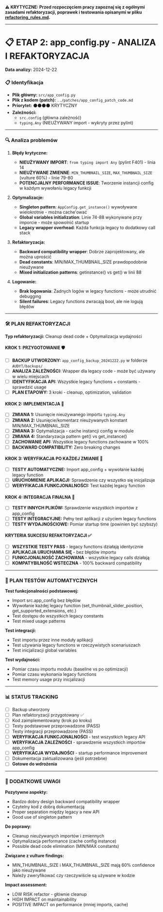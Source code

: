 **⚠️ KRYTYCZNE: Przed rozpoczęciem pracy zapoznaj się z ogólnymi zasadami refaktoryzacji, poprawek i testowania opisanymi w pliku [refactoring_rules.md](../_BASE_/refactoring_rules.md).**

---

# 📋 ETAP 2: app_config.py - ANALIZA I REFAKTORYZACJA

**Data analizy:** 2024-12-22

### 📋 Identyfikacja

- **Plik główny:** `src/app_config.py`
- **Plik z kodem (patch):** `../patches/app_config_patch_code.md`
- **Priorytet:** ⚫⚫⚫⚫ KRYTYCZNY
- **Zależności:**
  - `src.config` (główna zależność)
  - `typing.Any` (NIEUŻYWANY import - wykryty przez pylint)

---

### 🔍 Analiza problemów

1. **Błędy krytyczne:**

   - **NIEUŻYWANY IMPORT**: `from typing import Any` (pylint F401) - linia 14
   - **NIEUŻYWANE ZMIENNE**: `MIN_THUMBNAIL_SIZE`, `MAX_THUMBNAIL_SIZE` (vulture 60%) - linie 79-80
   - **POTENCJALNY PERFORMANCE ISSUE**: Tworzenie instancji config w każdym wywołaniu legacy funkcji

2. **Optymalizacje:**

   - **Singleton pattern**: `AppConfig.get_instance()` wywoływane wielokrotnie - można cache'ować
   - **Global variables initialization**: Linie 74-88 wykonywane przy imporcie - może spowolnić startup
   - **Legacy wrapper overhead**: Każda funkcja legacy to dodatkowy call stack

3. **Refaktoryzacja:**

   - **Backward compatibility wrapper**: Dobrze zaprojektowany, ale można uprościć
   - **Dead constants**: MIN/MAX_THUMBNAIL_SIZE prawdopodobnie nieużywane
   - **Mixed initialization patterns**: getinstance() vs get() w linii 88

4. **Logowanie:**
   - **Brak logowania**: Żadnych logów w legacy functions - może utrudnić debugging
   - **Silent failures**: Legacy functions zwracają bool, ale nie logują błędów

---

### 🛠️ PLAN REFAKTORYZACJI

**Typ refaktoryzacji:** Cleanup dead code + Optymalizacja wydajności

#### KROK 1: PRZYGOTOWANIE 🛡️

- [ ] **BACKUP UTWORZONY:** `app_config_backup_20241222.py` w folderze `AUDYT/backups/`
- [ ] **ANALIZA ZALEŻNOŚCI:** Wrapper dla legacy code - może być używany w wielu miejscach
- [ ] **IDENTYFIKACJA API:** Wszystkie legacy functions + constants - sprawdzić usage
- [ ] **PLAN ETAPOWY:** 3 kroki - cleanup, optimization, validation

#### KROK 2: IMPLEMENTACJA 🔧

- [ ] **ZMIANA 1:** Usunięcie nieużywanego importu `typing.Any`
- [ ] **ZMIANA 2:** Usunięcie/komentarz nieużywanych konstant MIN/MAX_THUMBNAIL_SIZE  
- [ ] **ZMIANA 3:** Optymalizacja - cache instancji config w module
- [ ] **ZMIANA 4:** Standaryzacja pattern get() vs get_instance()
- [ ] **ZACHOWANIE API:** Wszystkie legacy functions zachowane w 100%
- [ ] **BACKWARD COMPATIBILITY:** Zero breaking changes

#### KROK 3: WERYFIKACJA PO KAŻDEJ ZMIANIE 🧪

- [ ] **TESTY AUTOMATYCZNE:** Import app_config + wywołanie każdej legacy function
- [ ] **URUCHOMIENIE APLIKACJI:** Sprawdzenie czy wszystko się inicjalizuje
- [ ] **WERYFIKACJA FUNKCJONALNOŚCI:** Test każdej legacy function

#### KROK 4: INTEGRACJA FINALNA 🔗

- [ ] **TESTY INNYCH PLIKÓW:** Sprawdzenie wszystkich importów z app_config
- [ ] **TESTY INTEGRACYJNE:** Pełny test aplikacji z użyciem legacy functions
- [ ] **TESTY WYDAJNOŚCIOWE:** Pomiar startup time (powinien być szybszy)

#### KRYTERIA SUKCESU REFAKTORYZACJI ✅

- [ ] **WSZYSTKIE TESTY PASS** - legacy functions działają identycznie
- [ ] **APLIKACJA URUCHAMIA SIĘ** - bez błędów importu
- [ ] **FUNKCJONALNOŚĆ ZACHOWANA** - wszystkie legacy calls działają
- [ ] **KOMPATYBILNOŚĆ WSTECZNA** - 100% backward compatibility

---

### 🧪 PLAN TESTÓW AUTOMATYCZNYCH

**Test funkcjonalności podstawowej:**

- Import src.app_config bez błędów
- Wywołanie każdej legacy function (set_thumbnail_slider_position, get_supported_extensions, etc.)
- Test dostępu do wszystkich legacy constants
- Test mixed usage patterns

**Test integracji:**

- Test importu przez inne moduły aplikacji
- Test używania legacy functions w rzeczywistych scenariuszach
- Test inicjalizacji global variables

**Test wydajności:**

- Pomiar czasu importu modułu (baseline vs po optimizacji)
- Pomiar czasu wykonania legacy functions
- Test memory usage przy inicjalizacji

---

### 📊 STATUS TRACKING

- [ ] Backup utworzony
- [ ] Plan refaktoryzacji przygotowany ✅
- [ ] Kod zaimplementowany (krok po kroku)
- [ ] Testy podstawowe przeprowadzone (PASS)
- [ ] Testy integracji przeprowadzone (PASS)
- [ ] **WERYFIKACJA FUNKCJONALNOŚCI** - test wszystkich legacy API
- [ ] **WERYFIKACJA ZALEŻNOŚCI** - sprawdzenie wszystkich importów app_config
- [ ] **WERYFIKACJA WYDAJNOŚCI** - startup performance improvement
- [ ] Dokumentacja zaktualizowana (jeśli potrzebne)
- [ ] **Gotowe do wdrożenia**

---

### 📝 DODATKOWE UWAGI

**Pozytywne aspekty:**
- Bardzo dobry design backward compatibility wrapper
- Czytelny kod z dobrą dokumentacją
- Proper separation między legacy a new API
- Good use of singleton pattern

**Do poprawy:**
- Cleanup nieużywanych importów i zmiennych
- Optymalizacja performance (cache config instance)
- Possible dead code elimination (MIN/MAX constants)

**Związane z vulture findings:**
- MIN_THUMBNAIL_SIZE i MAX_THUMBNAIL_SIZE mają 60% confidence jako nieużywane
- Należy zweryfikować czy rzeczywiście są używane w kodzie

**Impact assessment:**
- LOW RISK refactor - głównie cleanup
- HIGH IMPACT on maintainability
- POSITIVE IMPACT on performance (mniej imports, cache)